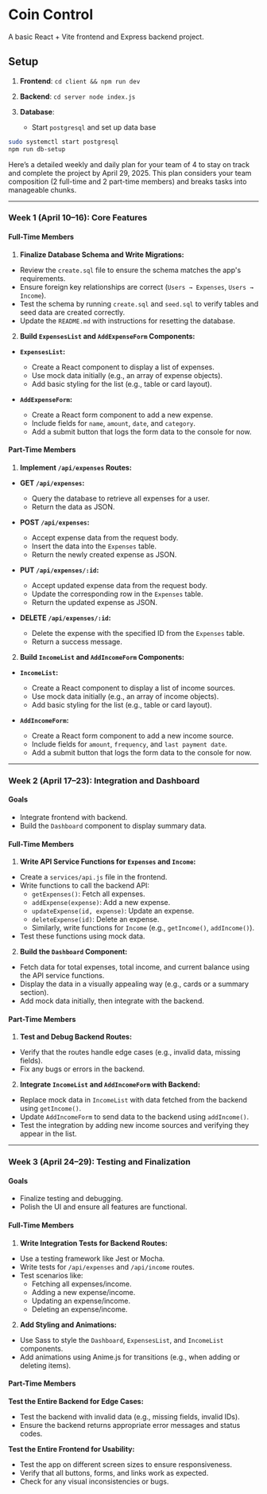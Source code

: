 # Coin Control
A basic React + Vite frontend and Express backend project.

## Setup
1. **Frontend**: `cd client && npm run dev`
2. **Backend**: `cd server node index.js`

3. **Database**:
    - Start `postgresql` and set up data base

```bash
sudo systemctl start postgresql
npm run db-setup
```

Here’s a detailed weekly and daily plan for your team of 4 to stay on track and complete the project by April 29, 2025. This plan considers your team composition (2 full-time and 2 part-time members) and breaks tasks into manageable chunks.

---

### **Week 1 (April 10–16): Core Features**

#### **Full-Time Members**

1. **Finalize Database Schema and Write Migrations:**
- Review the `create.sql` file to ensure the schema matches the app's requirements.
- Ensure foreign key relationships are correct (`Users → Expenses`, `Users → Income`).
- Test the schema by running `create.sql` and `seed.sql` to verify tables and seed data are created correctly.
- Update the `README.md` with instructions for resetting the database.

2. **Build `ExpensesList` and `AddExpenseForm` Components:**

- **`ExpensesList`:**
  - Create a React component to display a list of expenses.
  - Use mock data initially (e.g., an array of expense objects).
  - Add basic styling for the list (e.g., table or card layout).

- **`AddExpenseForm`:**
  - Create a React form component to add a new expense.
  - Include fields for `name`, `amount`, `date`, and `category`.
  - Add a submit button that logs the form data to the console for now.

#### **Part-Time Members**

1. **Implement `/api/expenses` Routes:**

- **GET `/api/expenses`:**
  - Query the database to retrieve all expenses for a user.
  - Return the data as JSON.

- **POST `/api/expenses`:**
  - Accept expense data from the request body.
  - Insert the data into the `Expenses` table.
  - Return the newly created expense as JSON.

- **PUT `/api/expenses/:id`:**
  - Accept updated expense data from the request body.
  - Update the corresponding row in the `Expenses` table.
  - Return the updated expense as JSON.

- **DELETE `/api/expenses/:id`:**
  - Delete the expense with the specified ID from the `Expenses` table.
  - Return a success message.

2. **Build `IncomeList` and `AddIncomeForm` Components:**

- **`IncomeList`:**
  - Create a React component to display a list of income sources.
  - Use mock data initially (e.g., an array of income objects).
  - Add basic styling for the list (e.g., table or card layout).

- **`AddIncomeForm`:**
  - Create a React form component to add a new income source.
  - Include fields for `amount`, `frequency`, and `last payment date`.
  - Add a submit button that logs the form data to the console for now.

---

### **Week 2 (April 17–23): Integration and Dashboard**

#### **Goals**
- Integrate frontend with backend.
- Build the `Dashboard` component to display summary data.

#### **Full-Time Members**

1. **Write API Service Functions for `Expenses` and `Income`:**
- Create a `services/api.js` file in the frontend.
- Write functions to call the backend API:
  - `getExpenses()`: Fetch all expenses.
  - `addExpense(expense)`: Add a new expense.
  - `updateExpense(id, expense)`: Update an expense.
  - `deleteExpense(id)`: Delete an expense.
  - Similarly, write functions for `Income` (e.g., `getIncome()`, `addIncome()`).
- Test these functions using mock data.

2. **Build the `Dashboard` Component:**
- Fetch data for total expenses, total income, and current balance using the API service functions.
- Display the data in a visually appealing way (e.g., cards or a summary section).
- Add mock data initially, then integrate with the backend.

#### **Part-Time Members**

1. **Test and Debug Backend Routes:**
- Verify that the routes handle edge cases (e.g., invalid data, missing fields).
- Fix any bugs or errors in the backend.

2. **Integrate `IncomeList` and `AddIncomeForm` with Backend:**
- Replace mock data in `IncomeList` with data fetched from the backend using `getIncome()`.
- Update `AddIncomeForm` to send data to the backend using `addIncome()`.
- Test the integration by adding new income sources and verifying they appear in the list.

---

### **Week 3 (April 24–29): Testing and Finalization**

#### **Goals**
- Finalize testing and debugging.
- Polish the UI and ensure all features are functional.

#### **Full-Time Members**

1. **Write Integration Tests for Backend Routes:**
- Use a testing framework like Jest or Mocha.
- Write tests for `/api/expenses` and `/api/income` routes.
- Test scenarios like:
  - Fetching all expenses/income.
  - Adding a new expense/income.
  - Updating an expense/income.
  - Deleting an expense/income.

2. **Add Styling and Animations:**
- Use Sass to style the `Dashboard`, `ExpensesList`, and `IncomeList` components.
- Add animations using Anime.js for transitions (e.g., when adding or deleting items).

#### **Part-Time Members**

**Test the Entire Backend for Edge Cases:**
- Test the backend with invalid data (e.g., missing fields, invalid IDs).
- Ensure the backend returns appropriate error messages and status codes.

**Test the Entire Frontend for Usability:**
- Test the app on different screen sizes to ensure responsiveness.
- Verify that all buttons, forms, and links work as expected.
- Check for any visual inconsistencies or bugs.